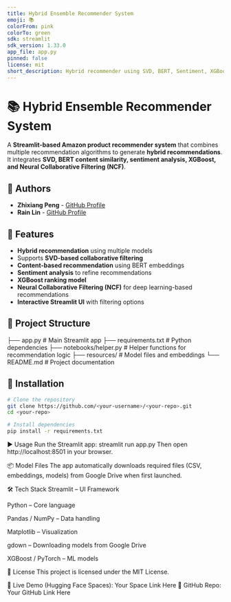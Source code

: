```yaml
---
title: Hybrid Ensemble Recommender System
emoji: 📚
colorFrom: pink
colorTo: green
sdk: streamlit
sdk_version: 1.33.0
app_file: app.py
pinned: false
license: mit
short_description: Hybrid recommender using SVD, BERT, Sentiment, XGBoost, NCF.
---
```


# 📚 Hybrid Ensemble Recommender System

A **Streamlit-based Amazon product recommender system** that combines multiple recommendation algorithms to generate **hybrid recommendations**.  
It integrates **SVD, BERT content similarity, sentiment analysis, XGBoost, and Neural Collaborative Filtering (NCF)**.

## 👥 Authors

- **Zhixiang Peng** - [GitHub Profile](https://github.com/Amos-Peng-127)
- **Rain Lin** - [GitHub Profile](https://github.com/TINYRAINYLIN)

## 🚀 Features

- **Hybrid recommendation** using multiple models
- Supports **SVD-based collaborative filtering**
- **Content-based recommendation** using BERT embeddings
- **Sentiment analysis** to refine recommendations
- **XGBoost ranking model**
- **Neural Collaborative Filtering (NCF)** for deep learning-based recommendations
- **Interactive Streamlit UI** with filtering options

## 📂 Project Structure

├── app.py # Main Streamlit app
├── requirements.txt # Python dependencies
├── notebooks/helper.py # Helper functions for recommendation logic
├── resources/ # Model files and embeddings
└── README.md # Project documentation

## 🔧 Installation

```bash
# Clone the repository
git clone https://github.com/<your-username>/<your-repo>.git
cd <your-repo>

# Install dependencies
pip install -r requirements.txt
```

▶️ Usage
Run the Streamlit app:
streamlit run app.py
Then open http://localhost:8501 in your browser.

📦 Model Files
The app automatically downloads required files (CSV, embeddings, models) from Google Drive when first launched.

🛠 Tech Stack
Streamlit – UI Framework

Python – Core language

Pandas / NumPy – Data handling

Matplotlib – Visualization

gdown – Downloading models from Google Drive

XGBoost / PyTorch – ML models

📜 License
This project is licensed under the MIT License.

🔗 Live Demo (Hugging Face Spaces): Your Space Link Here
📂 GitHub Repo: Your GitHub Link Here
